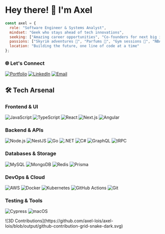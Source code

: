 # Hey there! 👋 I'm Axel

```javascript
const axel = {
  role: "Software Engineer & Systems Analyst",
  mindset: "Geek who stays ahead of tech innovations",
  seeking: ["Amazing career opportunities", "Co-founders for next big idea"],
  passions: ["Skyrim adventures 🐉", "Parfums 🌿", "Gym sessions 💪", "NBA games 🏀"],
  location: "Building the future, one line of code at a time"
};
```

<div align="left">
  
  ### 🌐 Let's Connect
  
  [![Portfolio](https://img.shields.io/badge/Portfolio-8B5CF6?style=for-the-badge&logo=vercel&logoColor=white)](https://axel-lois-dev.com/)
  [![LinkedIn](https://img.shields.io/badge/LinkedIn-8B5CF6?style=for-the-badge&logo=linkedin&logoColor=white)](https://www.linkedin.com/in/axel-lois-dev/)
  [![Email](https://img.shields.io/badge/Email-8B5CF6?style=for-the-badge&logo=protonmail&logoColor=white)](mailto:axel9034@proton.me)

</div>

## 🛠️ Tech Arsenal

<div align="left">

### Frontend & UI
![JavaScript](https://img.shields.io/badge/JavaScript-F7DF1E?style=for-the-badge&logo=javascript&logoColor=black)
![TypeScript](https://img.shields.io/badge/TypeScript-3178C6?style=for-the-badge&logo=typescript&logoColor=white)
![React](https://img.shields.io/badge/React-61DAFB?style=for-the-badge&logo=react&logoColor=black)
![Next.js](https://img.shields.io/badge/Next.js-000000?style=for-the-badge&logo=next.js&logoColor=white)
![Angular](https://img.shields.io/badge/Angular-DD0031?style=for-the-badge&logo=angular&logoColor=white)

### Backend & APIs
![Node.js](https://img.shields.io/badge/Node.js-339933?style=for-the-badge&logo=node.js&logoColor=white)
![NestJS](https://img.shields.io/badge/NestJS-E0234E?style=for-the-badge&logo=nestjs&logoColor=white)
![Go](https://img.shields.io/badge/Go-00ADD8?style=for-the-badge&logo=go&logoColor=white)
![.NET](https://img.shields.io/badge/.NET-512BD4?style=for-the-badge&logo=dotnet&logoColor=white)
![C#](https://img.shields.io/badge/C%23-239120?style=for-the-badge&logo=c-sharp&logoColor=white)
![GraphQL](https://img.shields.io/badge/GraphQL-E10098?style=for-the-badge&logo=graphql&logoColor=white)
![tRPC](https://img.shields.io/badge/tRPC-398CCB?style=for-the-badge&logo=trpc&logoColor=white)

### Databases & Storage
![MySQL](https://img.shields.io/badge/MySQL-4479A1?style=for-the-badge&logo=mysql&logoColor=white)
![MongoDB](https://img.shields.io/badge/MongoDB-47A248?style=for-the-badge&logo=mongodb&logoColor=white)
![Redis](https://img.shields.io/badge/Redis-DC382D?style=for-the-badge&logo=redis&logoColor=white)
![Prisma](https://img.shields.io/badge/Prisma-2D3748?style=for-the-badge&logo=prisma&logoColor=white)

### DevOps & Cloud
![AWS](https://img.shields.io/badge/AWS-232F3E?style=for-the-badge&logo=amazon-aws&logoColor=white)
![Docker](https://img.shields.io/badge/Docker-2496ED?style=for-the-badge&logo=docker&logoColor=white)
![Kubernetes](https://img.shields.io/badge/Kubernetes-326CE5?style=for-the-badge&logo=kubernetes&logoColor=white)
![GitHub Actions](https://img.shields.io/badge/GitHub_Actions-2088FF?style=for-the-badge&logo=github-actions&logoColor=white)
![Git](https://img.shields.io/badge/Git-F05032?style=for-the-badge&logo=git&logoColor=white)

### Testing & Tools
![Cypress](https://img.shields.io/badge/Cypress-17202C?style=for-the-badge&logo=cypress&logoColor=white)
![macOS](https://img.shields.io/badge/macOS-000000?style=for-the-badge&logo=apple&logoColor=white)

</div>

<div align="left">
![3D Contributions](https://github.com/axel-lois/axel-lois/blob/output/github-contribution-grid-snake-dark.svg)
</div>
